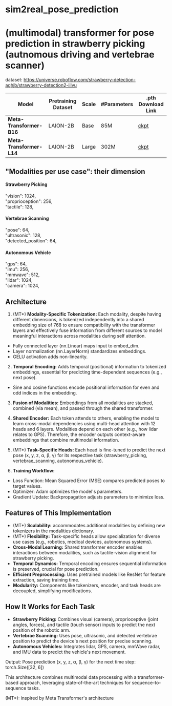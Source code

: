 # sim2real_pose_prediction

# (multimodal) transformer for pose prediction in strawberry picking (autnomous driving and vertebrae scanner)

dataset: https://universe.roboflow.com/strawberry-detection-aghjb/strawberry-detection2-iilvu 

| Model                 | Pretraining Dataset | Scale   | #Parameters | .pth Download Link                                                                 |
|-----------------------|---------------------|---------|-------------|-------------------------------------------------------------------------------|
| **Meta-Transformer-B16** | LAION-2B          | Base    | 85M         | [ckpt](https://drive.google.com/file/d/19ahcN2QKknkir_bayhTW5rucuAiX0OXq/view?usp=sharing) |
| **Meta-Transformer-L14** | LAION-2B          | Large   | 302M        | [ckpt](https://drive.google.com/file/d/15EtzCBAQSqmelhdLz6k880A19_RpcX9B/view?usp=drive_link) |


## "Modalities per use case": their dimension
#### Strawberry Picking
"vision": 1024,          
"proprioception": 256,             
"tactile": 128,             

#### Vertebrae Scanning
"pose": 64,             
"ultrasonic": 128,             
"detected_position": 64,             

#### Autonomous Vehicle
"gps": 64,              
"imu": 256,             
"mmwave": 512,             
"lidar": 1024,             
"camera": 1024,             


## Architecture
1. (MT*) **Modality-Specific Tokenization:** Each modality, despite having different dimensions, is tokenized independently into a shared embedding size of 768 to ensure compatibility with the transformer layers and effectively fuse information from different sources to model meaningful interactions across modalities during self attention.
  - Fully connected layer (nn.Linear) maps input to embed_dim.
  - Layer normalization (nn.LayerNorm) standardizes embeddings.
  - GELU activation adds non-linearity.

2. **Temporal Encoding:** Adds temporal (positional) information to tokenized embeddings, essential for predicting time-dependent sequences (e.g., next pose).
  - Sine and cosine functions encode positional information for even and odd indices in the embedding.
    
3. **Fusion of Modalities:** Embeddings from all modalities are stacked, combined (via mean), and passed through the shared transformer.
   
4. **Shared Encoder:** Each token attends to others, enabling the model to learn cross-modal dependencies using multi-head attention with 12 heads and 6 layers. Modalities depend on each other (e.g., how lidar relates to GPS). Therefore, the encoder outputs context-aware embeddings that combine multimodal information.

5. (MT*) **Task-Specific Heads:** Each head is fine-tuned to predict the next pose (x, y, z, α, β, γ) for its respective task (strawberry_picking, vertebrae_scanning, autonomous_vehicle).

6. **Training Workflow:**
  - Loss Function: Mean Squared Error (MSE) compares predicted poses to target values.
  - Optimizer: Adam optimizes the model's parameters.
  - Gradient Update: Backpropagation adjusts parameters to minimize loss.


## Features of This Implementation
- (MT*) **Scalability:** accommodates additional modalities by defining new tokenizers in the modalities dictionary.
- (MT*) **Flexibility:** Task-specific heads allow specialization for diverse use cases (e.g., robotics, medical devices, autonomous systems).
- **Cross-Modal Learning:** Shared transformer encoder enables interactions between modalities, such as tactile-vision alignment for strawberry picking.
- **Temporal Dynamics:** Temporal encoding ensures sequential information is preserved, crucial for pose prediction.
- **Efficient Preprocessing:** Uses pretrained models like ResNet for feature extraction, saving training time.
- **Modularity:** Components like tokenizers, encoder, and task heads are decoupled, simplifying modifications.


## How It Works for Each Task
- **Strawberry Picking:** Combines visual (camera), proprioceptive (joint angles, forces), and tactile (touch sensor) inputs to predict the next position of the robotic arm.
 - **Vertebrae Scanning:** Uses pose, ultrasonic, and detected vertebrae position to predict the device's next position for precise scanning.
- **Autonomous Vehicles:** Integrates lidar, GPS, camera, mmWave radar, and IMU data to predict the vehicle's next movement.

Output: Pose prediction (x, y, z, α, β, γ) for the next time step: torch.Size([32, 6])

This architecture combines multimodal data processing with a transformer-based approach, leveraging state-of-the-art techniques for sequence-to-sequence tasks.

(MT*): inspired by Meta Transformer's architecture 
